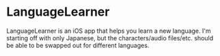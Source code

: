 # LanguageLearner

LanguageLearner is an iOS app that helps you learn a new language.  I'm starting off with only Japanese, but the characters/audio files/etc. should be able to be swapped out for different languages.
